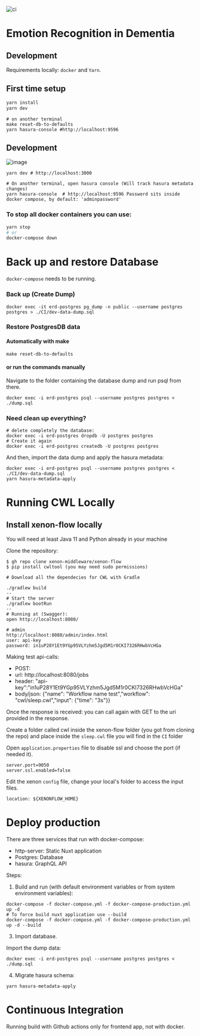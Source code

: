 ![ci](https://github.com/emrecdem/emo-spectre/actions/workflows/ci.yml/badge.svg)
# Emotion Recognition in Dementia

## Development

Requirements locally: `docker` and `Yarn`.

## First time setup
```bash
yarn install
yarn dev
```
```shell
# on another terminal
make reset-db-to-defaults
yarn hasura-console #http://localhost:9596
```
## Development
![image](https://user-images.githubusercontent.com/4195550/113403878-9f844780-93a7-11eb-9c64-d17b44eca9f7.png)

```shell
yarn dev # http://localhost:3000
```
```shell
# On another terminal, open hasura console (Will track hasura metadata changes)
yarn hasura-console  # http://localhost:9596 Password sits inside docker compose, by default: 'adminpassword'
```
### To stop all docker containers you can use:
```bash
yarn stop
# or
docker-compose down
```

# Back up and restore Database

`docker-compose` needs to be running.

### Back up (Create Dump)

```shell
docker exec -it erd-postgres pg_dump -n public --username postgres postgres > ./CI/dev-data-dump.sql
```
### Restore PostgresDB data

#### Automatically with make
```shell
make reset-db-to-defaults
```
#### or run the commands manually 
Navigate to the folder containing the database dump and run psql from there.
```shell
docker exec -i erd-postgres psql --username postgres postgres < ./dump.sql
```
### Need clean up everything?
```shell
# delete completely the database:
docker exec -i erd-postgres dropdb -U postgres postgres
# Create it again
docker exec -i erd-postgres createdb -U postgres postgres
```
And then, import the data dump and apply the hasura metadata:
```shell
docker exec -i erd-postgres psql --username postgres postgres < ./CI/dev-data-dump.sql
yarn hasura-metadata-apply
```

# Running CWL Locally
## Install xenon-flow locally

You will need at least Java 11 and Python already in your machine

Clone the repository:
```
$ gh repo clone xenon-middleware/xenon-flow
$ pip install cwltool (you may need sudo permissions)

# Download all the dependecies for CWL with Gradle

./gradlew build
--
# Start the server
./gradlew bootRun
--
# Running at (Swagger):
open http://localhost:8080/

# admin
http://localhost:8080/admin/index.html
user: api-key
password: in1uP28Y1Et9YGp95VLYzhm5Jgd5M1r0CKI7326RHwbVcHGa
```
Making test api-calls:
- POST: 
-   url: http://localhost:8080/jobs
-   header: "api-key":"in1uP28Y1Et9YGp95VLYzhm5Jgd5M1r0CKI7326RHwbVcHGa"
-   body/json: {"name": "Workflow name test","workflow": "cwl/sleep.cwl","input": {"time": "3s"}}

Once the response is received: you can call again with GET
to the uri provided in the response.

Create a folder called cwl inside the xenon-flow folder (you got from cloning the repo) and place inside the `sleep.cwl` file you will find in the `CI` folder

Open `application.properties` file to disable ssl and choose the port (if needed it).
```shell
server.port=9050
server.ssl.enabled=false
```

Edit the xenon `config` file, change your local's folder to access the input files.
```shell
location: ${XENONFLOW_HOME}
```


# Deploy production
There are three services that run with docker-compose:

- http-server: Static Nuxt application
- Postgres: Database
- hasura: GraphQL API

Steps:

1. Build and run (with default environment variables or from system environment variables):
```shell
docker-compose -f docker-compose.yml -f docker-compose-production.yml up -d
# To force build nuxt application use --build
docker-compose -f docker-compose.yml -f docker-compose-production.yml up -d --build
```
3. Import database.

Import the dump data:
 ```shell
docker exec -i erd-postgres psql --username postgres postgres < ./dump.sql
 ```
4. Migrate hasura schema:
```shell
yarn hasura-metadata-apply
```

# Continuous Integration
Running build with Github actions only for frontend app, not with docker.
